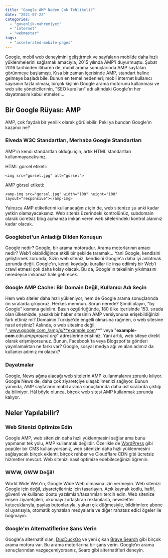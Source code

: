 ```yaml
---
title: "Google AMP Neden Çok Tehlikeli?"
date: "2021-07-22"
categories: 
  - "guvenlik-mahremiyet"
  - "internet"
  - "webmaster"
tags: 
  - "accelerated-mobile-pages"
---
```


Google, mobil web deneyimini geliştirmek ve sayfaların mobilde daha hızlı yüklenmelerini sağlamak amacıyla, 2015 yılında AMP'i duyurmuştu. Şubat 2016 tarihinden itibaren de, mobil arama sonuçlarında AMP sayfaları görünmeye başlamıştı. Kısa bir zaman içerisinde AMP, standart haline gelmeye başladı bile. Bunun en temel nedenleri; mobil internet kullanıcı sayısının fazla olması, birçok kişinin Google arama motorunu kullanması ve web site yöneticilerinin, "SEO kuralları" adı altındaki Google'ın her dayatmasını kabul etmeleri...

## Bir Google Rüyası: AMP

AMP, çok faydalı bir yenilik olarak görülebilir. Peki ya bundan Google'ın kazancı ne?

### Elveda W3C Standartları, Merhaba Google Standartları

AMP'in kendi standartları olduğu için, artık HTML standartları kullanmayacaksınız.

HTML görsel etiketi:

```
<img src="gorsel.jpg" alt="görsel">
```

AMP görsel etiketi:

```
<amp-img src="gorsel.jpg" width="100" height="100" layout="responsive"></amp-img>
```

Yalnızca AMP etiketlerini kullanacağınız için de, web sitenize şu anki kadar yetkin olamayacaksınız. Web siteniz üzerindeki kontrolünüz, subdomain olarak ücretsiz blog açmanıza imkan veren web sitelerindeki kontrol alanınız kadar olacak.

### Googlebot'un Anladığı Dilden Konuşun

Google nedir? Google, bir arama motorudur. Arama motorlarının amacı nedir? Web'i olabildiğince etkili bir şekilde taramak... Yani Google, kendisini geliştirmek zorunda; Sizin web siteniz, kendisini Google'a daha iyi anlatmak zorunda değil. Google'ın, kendi koyduğu kurallar ile inşa edilmiş bir Web'i crawl etmesi çok daha kolay olacak. Bu da, Google'ın tekelinin yıkılmasını neredeyse imkansız hale getirecek.

### Google AMP Cache: Bir Domain Değil, Kullanıcı Adı Seçin

Hem web siteler daha hızlı yükleniyor, hem de Google arama sonuçlarında ön sıralarda çıkıyoruz. Herkes memnun. Sorun nerede? Şimdi olayın, "by Google" kısmına gelelim. Basın özgürlüğünde, 180 ülke içerisinde 153. sırada olan ülkemizde, yasaklı bir haber sitesinin AMP versiyonuna erişebildiğinizi fark ettiniz mi? Domainin Türkiye'de engelli olmasına rağmen, o web sitesine nasıl eriştiniz? Aslında, o web sitesine değil, "_www.google.com_/amp/s/**example.com**" veya "**example-com**.cdn._ampproject.org_" adreslerine eriştiniz. Yani artık, web siteye direkt olarak erişmiyorsunuz. Bunun, Facebook'ta veya Blogspot'ta gönderi yayınlamaktan ne farkı var? Google, sosyal medya ağı ve alan adımız da kullanıcı adımız mı olacak?

### Dayatmalar

Google, News ağına alacağı web sitelerin AMP kullanmalarını zorunlu kılıyor. Google News de, daha çok ziyaretçiye ulaşabilmenizi sağlıyor. Bunun yanında, AMP sayfaların mobil arama sonuçlarında daha üst sıralarda çıktığı da biliniyor. Hâl böyle olunca, birçok web sitesi AMP kullanmak zorunda kalıyor.

## Neler Yapılabilir?

### Web Sitenizi Optimize Edin

Google AMP, web sitenizin daha hızlı yüklenmesini sağlar ama bunu yapmanın tek yolu, AMP kullanmak değildir. Özellikle de [WordPress](https://furuy.com/categories/wordpress/) gibi popüler bir CMS kullanıyorsanız, web sitenizin daha hızlı yüklenmesini sağlayacak birçok eklenti, birçok rehber ve Cloudflare CDN gibi ücretsiz hizmetler mevcut. Web sitenizi nasıl optimize edebileceğinizi öğrenin.

### WWW, GWW Değil!

World Wide Web'in, Google Wide Web olmasına izin vermeyin. Web sitenizi Google için değil, ziyaretçileriniz için tasarlayın. Açık kaynak kodlu, hafif, güvenli ve kullanıcı dostu yazılımları/tasarımları tercih edin. Web sitenize erişen ziyaretçileri, okumayı zorlaştıran reklamlarla, newsletter kutucuklarıyla, paylaş butonlarıyla, yukarı çık düğmesiyle, bildirimlere abone ol uyarısıyla, otomatik oynatılan medyalarla ve diğer rahatsız edici ögeler ile boğmayın.

### Google'ın Alternatiflerine Şans Verin

Google'a alternatif olan, [DucDuckGo](https://duckduckgo.com/) ve yeni çıkan [Brave Search](https://search.brave.com/) gibi birçok arama motoru var. Bu arama motorlarına bir şans verin. Google'ın arama sonuçlarından vazgeçemiyorsanız, Searx gibi alternatifleri deneyin.
